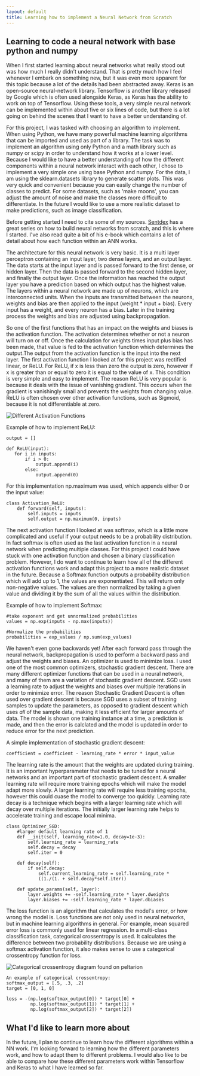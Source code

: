 ```yaml
---
layout: default
title: Learning how to implement a Neural Network from Scratch
---
```


## Learning to code a neural network with base python and numpy

When I first started learning about neural networks what really stood out was how much I really didn’t understand. That is pretty much how I feel whenever I embark on something new, but it was even more apparent for this topic because a lot of the details had been abstracted away. Keras is an open-source neural-network library. Tensorflow is another library released by Google which is often used alongside Keras, as Keras has the ability to work on top of Tensorflow. Using these tools, a very simple neural network can be implemented within about five or six lines of code, but there is a lot going on behind the scenes that I want to have a better understanding of.

For this project, I was tasked with choosing an algorithm to implement. When using Python, we have many powerful machine learning algorithms that can be imported and used as part of a library. The task was to implement an algorithm using only Python and a math library such as numpy or scipy in order to understand how it works at a lower level. Because I would like to have a better understanding of how the different components within a neural network interact with each other, I chose to implement a very simple one using base Python and numpy.
For the data, I am using the sklearn.datasets library to generate scatter plots. This was very quick and convenient because you can easily change the number of classes to predict. For some datasets, such as 'make moons', you can adjust the amount of noise and make the classes more difficult to differentiate. In the future I would like to use a more realistic dataset to make predictions, such as image classification.

Before getting started I need to cite some of my sources. [Sentdex](https://www.youtube.com/playlist?list=PLQVvvaa0QuDcjD5BAw2DxE6OF2tius3V3) has a great series on how to build neural networks from scratch, and this is where I started. I've also read quite a bit of his e-book which contains a lot of detail about how each function within an ANN works.

The architecture for this neural network is very basic. It is a multi layer perceptron containing an input layer, two dense layers, and an output layer. The data starts at the input layer and is passed forward to the first dense, or hidden layer. Then the data is passed forward to the second hidden layer, and finally the output layer. Once the information has reached the output layer you have a prediction based on which output has the highest value. The layers within a neural network are made up of neurons, which are interconnected units. When the inputs are transmitted between the neurons, weights and bias are then applied to the input (weight * input + bias). Every input has a weight, and every neuron has a bias. Later in the training process the weights and bias are adjusted using backpropagation.

So one of the first functions that has an impact on the weights and biases is the activation function. The activation determines whether or not a neuron will turn on or off. Once the calculation for weights times input plus bias has been made, that value is fed to the activation function which determines the output.The output from the activation function is the input into the next layer. The first activation function I looked at for this project was rectified linear, or ReLU. For ReLU, if x is less than zero the output is zero, however if x is greater than or equal to zero it is equal to the value of x. This condition is very simple and easy to implement. The reason ReLU is very popular is because it deals with the issue of vanishing gradient. This occurs when the gradient is vanishingly small and prevents the weights from changing value. ReLU is often chosen over other activation functions, such as Sigmoid, because it is not differentiable at zero.

![Different Activation Functions](https://miro.medium.com/max/1200/1*ZafDv3VUm60Eh10OeJu1vw.png)

Example of how to implement ReLU:
~~~
output = []

def ReLU(input):
   for i in inputs:
       if i > 0:
           output.append(i)
       else:
           output.append(0)
~~~
For this implementation np.maximum was used, which appends either 0 or the input value:
~~~
class Activation_ReLU:
    def forward(self, inputs):
        self.inputs = inputs
        self.output = np.maximum(0, inputs)
~~~

The next activation function I looked at was softmax, which is a little more complicated and useful if your output needs to be a probability distribution. In fact softmax is often used as the last activation function in a neural network when predicting multiple classes. For this project I could have stuck with one activation function and chosen a binary classification problem. However, I do want to continue to learn how all of the different activation functions work and adapt this project to a more realistic dataset in the future. Because a Softmax function outputs a probability distribution which will add up to 1, the values are exponentiated. This will return only non-negative values. The values are then normalized by taking a given value and dividing it by the sum of all the values within the distribution.

Example of how to implement Softmax:
~~~
#take exponent and get unnormalized probabilities
values = np.exp(inputs - np.max(inputs))
        
#Normalize the probabilities
probabilities = exp_values / np.sum(exp_values)
~~~

We haven't even gone backwards yet! After each forward pass through the neural network, backpropagation is used to perform a backward pass and adjust the weights and biases. An optimizer is used to minimize loss. I used one of the most common optimizers, stochastic gradient descent. There are many different optimizer functions that can be used in a neural network, and many of them are a variation of stochastic gradient descent. SGD uses a learning rate to adjust the weights and biases over multiple iterations in order to minimize error. The reason Stochastic Gradient Descent is often used over gradient descent is because SGD uses a subset of training samples to update the parameters, as opposed to gradient descent which uses *all* of the sample data, making it less efficient for larger amounts of data. The model is shown one training instance at a time, a prediction is made, and then the error is calclated and the model is updated in order to reduce error for the next prediction.  

A simple implementation of stochastic gradient descent:
~~~
coefficient = coefficient - learning_rate * error * input_value
~~~

The learning rate is the amount that the weights are updated during training. It is an important hyperparameter that needs to be tuned for a neural networks and an important part of stochastic gradient descent. A smaller learning rate will require more training epochs which will make the model adapt more slowly. A larger learning rate will require less training epochs, however this could cuase the model to converge too quickly. Learning rate decay is a technique which begins with a larger learning rate which will decay over multiple iterations. The initially larger learning rate helps to accelerate training and escape local minima.

~~~
class Optimizer_SGD:
    #larger default learning rate of 1
    def __init(self, learning_rate=1.0, decay=1e-3):
        self.learning_rate = learning_rate
        self.decay = decay
        self.iter = 0
       
    def decay(self):
        if self.decay:
            self.current_learning_rate = self.learning_rate * 
            ((1./(1. + self.decay*self.iter))
    
    def update_params(self, layer):
        layer.weights += -self.learning_rate * layer.dweights
        layer.biases += -self.learning_rate * layer.dbiases
~~~

The loss function is an algorithm that calculates the model's error, or how wrong the model is. Loss functions are not only used in neural networks, but in machine learning algorithms in general. For example, mean squared error loss is commonly used for linear regression. In a multi-class classification task, categorical crossentropy is used. It calculates the difference between two probability distributions. Because we are using a softmax activation function, it also makes sense to use a categorical crossentropy function for loss.

![Categorical crossentropy diagram found on peltarion](https://peltarion.com/static/categorical_crossentropy_setup.svg)

~~~
An example of categorical crossentropy:
softmax_output = [.5, .3, .2]
target = [0, 1, 0]

loss = -(np.log(softmax_output[0]) * target[0] +
         np.log(softmax_output[1]) * target[1] +
         np.log(softmax_output[2]) * target[2])
~~~



## What I'd like to learn more about

In the future, I plan to continue to learn how the different algorithms within a NN work. I'm looking forward to learning how the different parameters work, and how to adapt them to different problems. I would also like to be able to compare how these different parameters work within Tensorflow and Keras to what I have learned so far.
